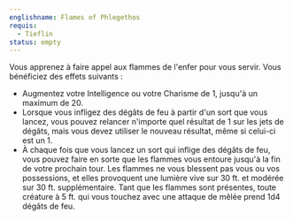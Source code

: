 ```yaml
---
englishname: Flames of Phlegethos
requis:
  - Tieflin
status: empty
---
```

Vous apprenez à faire appel aux flammes de l'enfer pour vous servir. Vous bénéficiez des effets suivants : 

 - Augmentez votre Intelligence ou votre Charisme de 1, jusqu'à un maximum de 20.
 - Lorsque vous infligez des dégâts de feu à partir d'un sort que vous lancez, vous pouvez relancer n'importe quel résultat de 1 sur les jets de dégâts, mais vous devez utiliser le nouveau résultat, même si celui-ci est un 1.
 - À chaque fois que vous lancez un sort qui inflige des dégâts de feu, vous pouvez faire en sorte que les flammes vous entoure jusqu'à la fin de votre prochain tour. Les flammes ne vous blessent pas vous ou vos possessions, et elles provoquent une lumière vive sur 30 ft. et modérée sur 30 ft. supplémentaire. Tant que les flammes sont présentes, toute créature à 5 ft. qui vous touchez avec une attaque de mêlée prend 1d4 dégâts de feu.
